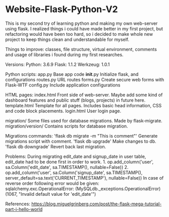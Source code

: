 # Website-Flask-Python-V2

This is my second try of learning python and making my own web-server using flask.
I realized things i could have made better in my first project, but refactoring would have been too hard, so i decided to make whole new project to keep things clean and understandable for myself.

Things to improve: classes, file structure, virtual environment, comments and usage of libraries i found during my first researches.

Versions:
Python:   3.6.9
Flask:    1.1.2
Werkzeug: 1.0.1


Python scripts:
app.py              Base app code
__init__.py         Initialize flask, and configurations
routes.py           URL routes
forms.py            Create secure web forms with Flask-WTF
config.py           Include application configurations


HTML pages:
index.html          Front side of web-server. Maybe add some kind of dashboard features and public stuff (blogs, projects) in future here.
template.html       Template for all pages. Includes basic head information, CSS and code block placements.
login.html          User login page.


migration/          Some files used for database migrations. Made by flask-migrate.
migration/version/  Contains scripts for database migration.


Migrations commands:
    'flask db migrate -m "This is comment"'     Generate migrations script with comment.
    'flask db upgrade'                          Make changes to db.
    'flask db downgrade'                        Revert back last migration.


Problems:
    During migrating edit_date and signup_date in user table, edit_date had to be done first in order to work.
    1. op.add_column('user', sa.Column('edit_date', sa.TIMESTAMP(), nullable=False))
    2. op.add_column('user', sa.Column('signup_date', sa.TIMESTAMP(), server_default=sa.text('CURRENT_TIMESTAMP'), nullable=False))
    In case of reverse order following error would be given:
    sqlalchemy.exc.OperationalError: (MySQLdb._exceptions.OperationalError) (1067, "Invalid default value for 'edit_date'")


References:
https://blog.miguelgrinberg.com/post/the-flask-mega-tutorial-part-i-hello-world
